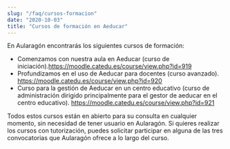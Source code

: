 ```yaml
---
slug: "/faq/cursos-formacion"
date: "2020-10-03"
title: "Cursos de formación en Aeducar"
---
```


En Aularagón encontrarás los siguientes cursos de formación:
- Comenzamos con nuestra aula en Aeducar (curso de iniciación).https://moodle.catedu.es/course/view.php?id=919
- Profundizamos en el uso de Aeducar para docentes (curso avanzado). https://moodle.catedu.es/course/view.php?id=920
- Curso para la gestión de Aeducar en un centro educativo (curso de administración dirigido principalmente para el gestor de aeducar en el centro educativo). https://moodle.catedu.es/course/view.php?id=921

Todos estos cursos están en abierto para su consulta en cualquier momento, sin necesidad de tener usuario en Aularagón. 
Si quieres realizar los cursos con tutorización, puedes solicitar participar en alguna de las tres convocatorias que Aularagón ofrece a lo largo del curso.

